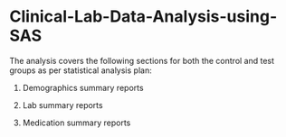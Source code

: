 # Clinical-Lab-Data-Analysis-using-SAS

The analysis covers the following sections for both the control and test groups as per statistical analysis plan:

1. Demographics summary reports

2. Lab summary reports

3. Medication summary reports
